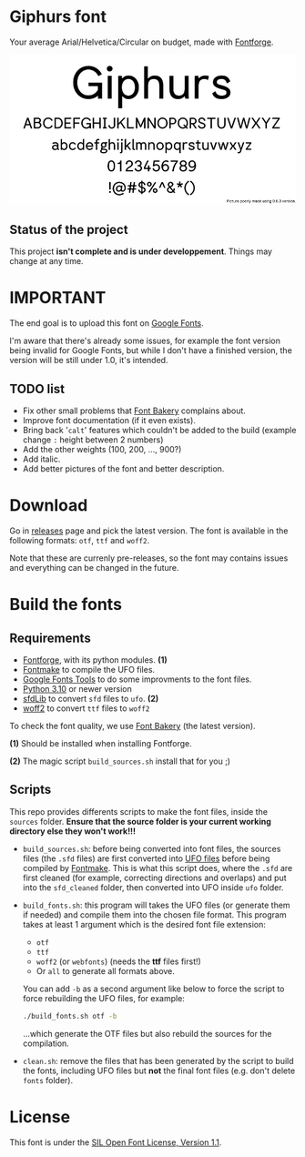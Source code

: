 # Giphurs font

Your average Arial/Helvetica/Circular on budget, made with [Fontforge](https://fontforge.org/en-US/).

![It was supposed to be a preview here](documentation/quick_preview_v2.png)


## Status of the project

This project **isn't complete and is under developpement**. Things may change at any time.

# IMPORTANT

The end goal is to upload this font on [Google Fonts](https://fonts.google.com/).

I'm aware that there's already some issues, for example the font version being invalid for Google Fonts, but while I don't have a finished version, the version will be still under 1.0, it's intended.

## TODO list
* Fix other small problems that [Font Bakery](https://github.com/googlefonts/fontbakery) complains about.
* Improve font documentation (if it even exists).
* Bring back '`calt`' features which couldn't be added to the build (example change `:` height between 2 numbers)
* Add the other weights (100, 200, ..., 900?)
* Add italic.
* Add better pictures of the font and better description.


# Download

Go in [releases](https://github.com/Corne2Plum3/Giphurs/releases) page and pick the latest version. The font is available in the following formats: `otf`, `ttf` and `woff2`.

Note that these are currenly pre-releases, so the font may contains issues and everything can be changed in the future.

# Build the fonts

## Requirements

* [Fontforge](https://fontforge.org/en-US/), with its python modules. **(1)**
* [Fontmake](https://github.com/googlefonts/fontmake) to compile the UFO files.
* [Google Fonts Tools](https://github.com/googlefonts/gftools) to do some improvments to the font files.
* [Python 3.10](https://www.python.org/downloads/) or newer version
* [sfdLib](https://github.com/MFEK/sfdLib.py) to convert `sfd` files to `ufo`. **(2)**
* [woff2](https://github.com/google/woff2) to convert `ttf` files to `woff2`

To check the font quality, we use [Font Bakery](https://github.com/googlefonts/fontbakery) (the latest version).

**(1)** Should be installed when installing Fontforge.

**(2)** The magic script `build_sources.sh` install that for you ;)


## Scripts

This repo provides differents scripts to make the font files, inside the `sources` folder.
**Ensure that the source folder is your current working directory else they won't work!!!**

* `build_sources.sh`: before being converted into font files, the sources files (the `.sfd` files) are first converted into [UFO files](https://en.wikipedia.org/wiki/Unified_Font_Object) before being compiled by [Fontmake](https://github.com/googlefonts/fontmake). This is what this script does, where the `.sfd` are first cleaned (for example, correcting directions and overlaps) and put into the `sfd_cleaned` folder, then converted into UFO inside `ufo` folder.

* `build_fonts.sh`: this program will takes the UFO files (or generate them if needed) and compile them into the chosen file format. This program takes at least 1 argument which is the desired font file extension:
	* `otf`
	* `ttf`
	* `woff2` (or `webfonts`) (needs the **ttf** files first!)
	* Or `all` to generate all formats above.

	You can add `-b` as a second argument like below to force the script to force rebuilding the UFO files, for example:
	```sh
	./build_fonts.sh otf -b
	```
	...which generate the OTF files but also rebuild the sources for the compilation.

* `clean.sh`: remove the files that has been generated by the script to build the fonts, including UFO files but **not** the final font files (e.g. don't delete `fonts` folder).

# License
This font is under the [SIL Open Font License, Version 1.1](https://scripts.sil.org/OFL).
 

